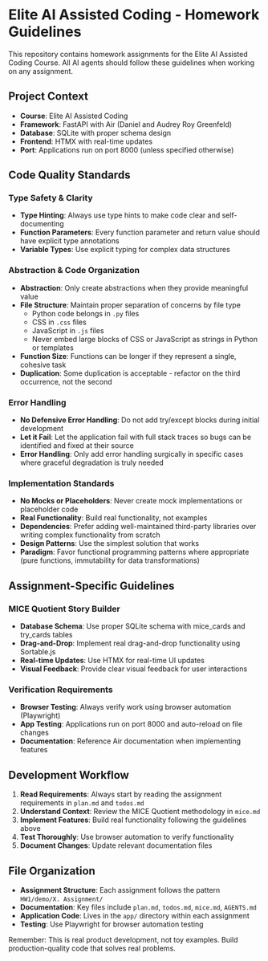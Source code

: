 # Elite AI Assisted Coding - Homework Guidelines

This repository contains homework assignments for the Elite AI Assisted Coding Course. All AI agents should follow these guidelines when working on any assignment.

## Project Context

- **Course**: Elite AI Assisted Coding
- **Framework**: FastAPI with Air (Daniel and Audrey Roy Greenfeld)
- **Database**: SQLite with proper schema design
- **Frontend**: HTMX with real-time updates
- **Port**: Applications run on port 8000 (unless specified otherwise)

## Code Quality Standards

### Type Safety & Clarity
- **Type Hinting**: Always use type hints to make code clear and self-documenting
- **Function Parameters**: Every function parameter and return value should have explicit type annotations
- **Variable Types**: Use explicit typing for complex data structures

### Abstraction & Code Organization
- **Abstraction**: Only create abstractions when they provide meaningful value
- **File Structure**: Maintain proper separation of concerns by file type
  - Python code belongs in `.py` files
  - CSS in `.css` files  
  - JavaScript in `.js` files
  - Never embed large blocks of CSS or JavaScript as strings in Python or templates
- **Function Size**: Functions can be longer if they represent a single, cohesive task
- **Duplication**: Some duplication is acceptable - refactor on the third occurrence, not the second

### Error Handling
- **No Defensive Error Handling**: Do not add try/except blocks during initial development
- **Let it Fail**: Let the application fail with full stack traces so bugs can be identified and fixed at their source
- **Error Handling**: Only add error handling surgically in specific cases where graceful degradation is truly needed

### Implementation Standards
- **No Mocks or Placeholders**: Never create mock implementations or placeholder code
- **Real Functionality**: Build real functionality, not examples
- **Dependencies**: Prefer adding well-maintained third-party libraries over writing complex functionality from scratch
- **Design Patterns**: Use the simplest solution that works
- **Paradigm**: Favor functional programming patterns where appropriate (pure functions, immutability for data transformations)

## Assignment-Specific Guidelines

### MICE Quotient Story Builder
- **Database Schema**: Use proper SQLite schema with mice_cards and try_cards tables
- **Drag-and-Drop**: Implement real drag-and-drop functionality using Sortable.js
- **Real-time Updates**: Use HTMX for real-time UI updates
- **Visual Feedback**: Provide clear visual feedback for user interactions

### Verification Requirements
- **Browser Testing**: Always verify work using browser automation (Playwright)
- **App Testing**: Applications run on port 8000 and auto-reload on file changes
- **Documentation**: Reference Air documentation when implementing features

## Development Workflow

1. **Read Requirements**: Always start by reading the assignment requirements in `plan.md` and `todos.md`
2. **Understand Context**: Review the MICE Quotient methodology in `mice.md`
3. **Implement Features**: Build real functionality following the guidelines above
4. **Test Thoroughly**: Use browser automation to verify functionality
5. **Document Changes**: Update relevant documentation files

## File Organization

- **Assignment Structure**: Each assignment follows the pattern `HW1/demo/X. Assignment/`
- **Documentation**: Key files include `plan.md`, `todos.md`, `mice.md`, `AGENTS.md`
- **Application Code**: Lives in the `app/` directory within each assignment
- **Testing**: Use Playwright for browser automation testing

Remember: This is real product development, not toy examples. Build production-quality code that solves real problems.
